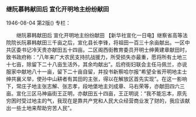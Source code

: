 ### 继阮慕韩献田后  宣化开明地主纷纷献田

1946-08-04
第2版()
专栏：

　　继阮慕韩献田后
    宣化开明地主纷纷献田
    【新华社宣化一日电】继察省高等法院院长阮慕韩献田三千亩之后，宣化县长李锋，将祖田一百三十余亩献出。一区中共区委书记冷天贵亦献田五十四亩。二区阁西街教育委员开明士绅黄建章献田时，致书政府称：“八年来广大农民支持抗战援力，所受损失亦最重，愿将所有土地三十七亩，除留下二十八亩生活外，其余均献出”。后府街妇联会主任马佩兰，亦说服家中献地八十一亩，留下二十亩自留，并投书新察哈尔报“希望全省开明地主士绅共襄义举，使孙中山耕者有其田的主张，得以在解放区首先实现”。在这一影响下，常庄子地主张志解、张志孝，段地堡地主刘成章、马右荣等，亦献田四六三亩。宣化三区马神庙街王正明，亦献田五十四亩，王正明说：“我不能忘本，原先穷困时受过地主的气，我现在是靠共产党和人民大众经营商业发了财的，我应该献出一些土地来帮助穷苦人民”。

